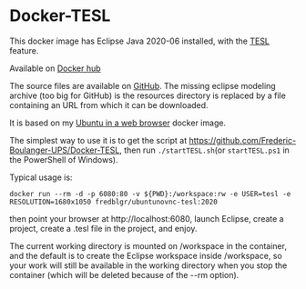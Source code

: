 # Docker-TESL
This docker image has Eclipse Java 2020-06 installed, with the [TESL](https://wdi.centralesupelec.fr/software/TESL/) feature.

Available on [Docker hub](https://hub.docker.com/r/fredblgr/ubuntunovnc-tesl)

The source files are available on [GitHub](https://github.com/Frederic-Boulanger-UPS/Docker-TESL). The missing eclipse modeling archive (too big for GitHub) is the resources directory is replaced by a file containing an URL from which it can be downloaded.

It is based on my [Ubuntu in a web browser](https://github.com/Frederic-Boulanger-UPS/docker-ubuntu-novnc) docker image.

The simplest way to use it is to get the script at https://github.com/Frederic-Boulanger-UPS/Docker-TESL, then run ```./startTESL.sh```(or ```startTESL.ps1``` in the PowerShell of Windows).

Typical usage is:
```
docker run --rm -d -p 6080:80 -v ${PWD}:/workspace:rw -e USER=tesl -e RESOLUTION=1680x1050 fredblgr/ubuntunovnc-tesl:2020
```

then point your browser at http://localhost:6080, launch Eclipse, create a project, create a .tesl file in the project, and enjoy.

The current working directory is mounted on /workspace in the container, and the default is to create the Eclipse workspace inside /workspace, so your work will still be available in the working directory when you stop the container (which will be deleted because of the --rm option).
